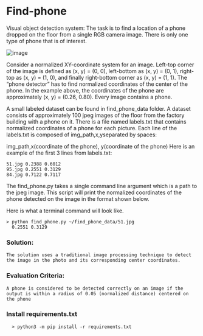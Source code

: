# Find-phone

Visual object detection system: The task is to find a location of a phone dropped on the floor from a single RGB camera image. There is only one type of phone that is of interest.

![image](https://user-images.githubusercontent.com/7854993/61386471-3a05c580-a869-11e9-8115-73c9fb4e7064.png)


Consider a normalized XY-coordinate system for an image. Left-top corner of the image is defined as (x, y) = (0, 0), left-bottom as (x, y) = (0, 1), right-top as (x, y) = (1, 0), and finally right-bottom corner as (x, y) = (1, 1). The “phone detector” has to find normalized coordinates of the center of the phone. In the example above, the coordinates of the phone are approximately (x, y) = (0.26, 0.80). Every image contains a phone.

A small labeled dataset can be found in find_phone_data folder. A dataset consists of approximately 100 jpeg images of the floor from the factory building with a phone on it. There is
a file named labels.txt that contains normalized coordinates of a phone for each picture.
Each line of the labels.txt is composed of img_path,x,yseparated by spaces:

img_path,x(coordinate of the phone), y(coordinate of the phone)
Here is an example of the first 3 lines from labels.txt:

    51.jpg 0.2388 0.6012
    95.jpg 0.2551 0.3129
    84.jpg 0.7122 0.7117
    
The find_phone.py takes a single command line argument which is a path to the jpeg image. This script will print the normalized coordinates of the phone detected on the image in the format shown below. 

Here is what a terminal command will look like. 

    > python find_phone.py ~/find_phone_data/51.jpg
      0.2551 0.3129
 
### Solution: 
    The solution uses a traditional image processing technique to detect the image in the photo and its corresponding center coordinates. 

### Evaluation Criteria: 
    A phone is considered to be detected correctly on an image if the output is within a radius of 0.05 (normalized distance) centered on the phone

### Install requirements.txt
      > python3 -m pip install -r requirements.txt

